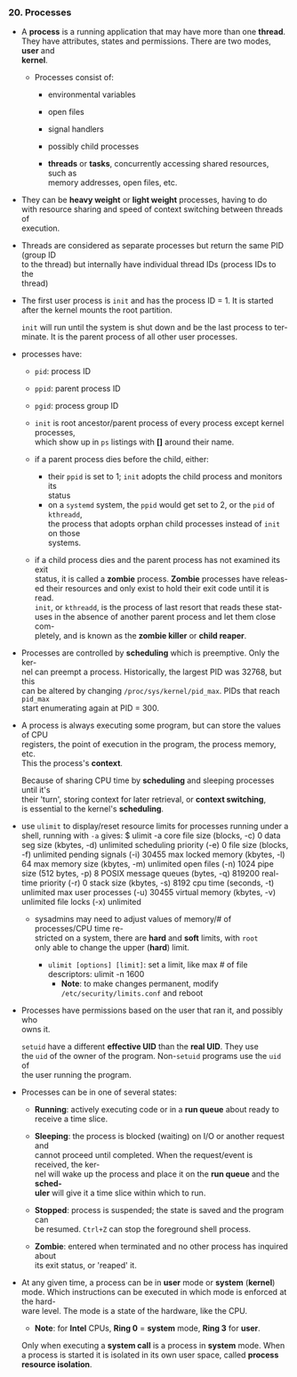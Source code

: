### 20. Processes

  * A **process** is a running application that may have more than one **thread**.  
    They have attributes, states and permissions. There are two modes, **user** and  
    **kernel**.

    * Processes consist of:

      * environmental variables

      * open files

      * signal handlers

      * possibly child processes

      * **threads** or **tasks**, concurrently accessing shared resources, such as  
        memory addresses, open files, etc.

  * They can be **heavy weight** or **light weight** processes, having to do  
    with resource sharing and speed of context switching between threads of  
    execution.

  * Threads are considered as separate processes but return the same PID (group ID  
    to the thread) but internally have individual thread IDs (process IDs to the  
    thread)

  * The first user process is `init` and has the process ID = 1. It is started after
    the kernel mounts the root partition.

    `init` will run until the system is shut down and be the last process to ter-  
    minate. It is the parent process of all other user processes.

  * processes have:
    * `pid`: process ID

    * `ppid`: parent process ID

    * `pgid`: process group ID

    * `init` is root ancestor/parent process of every process except kernel processes,  
      which show up in `ps` listings with **[]** around their name.

    * if a parent process dies before the child, either:
      * their `ppid` is set to 1; `init` adopts the child process and monitors its  
        status
      * on a `systemd` system, the `ppid` would get set to 2, or the `pid` of `kthreadd`,  
        the process that adopts orphan child processes instead of `init` on those  
        systems.

    * if a child process dies and the parent process has not examined its exit  
      status, it is called a **zombie** process. **Zombie** processes have releas-  
      ed their resources and only exist to hold their exit code until it is read.  
      `init`, or `kthreadd`, is the process of last resort that reads these stat-  
      uses in the absence of another parent process and let them close com-  
      pletely, and is known as the **zombie killer** or **child reaper**.

  * Processes are controlled by **scheduling** which is preemptive. Only the ker-  
    nel can preempt a process. Historically, the largest PID was 32768, but this  
    can be altered by changing `/proc/sys/kernel/pid_max`. PIDs that reach `pid_max`  
    start enumerating again at PID = 300.

  * A process is always executing some program, but can store the values of CPU  
    registers, the point of execution in the program, the process memory, etc.  
    This the process's **context**.

    Because of sharing CPU time by **scheduling** and sleeping processes until it's  
    their 'turn', storing context for later retrieval, or **context switching**,  
    is essential to the kernel's **scheduling**.

  * use `ulimit` to display/reset resource limits for processes running under a  
    shell, running with `-a`  gives:
        $ ulimit -a
        core file size          (blocks, -c) 0
        data seg size           (kbytes, -d) unlimited
        scheduling priority             (-e) 0
        file size               (blocks, -f) unlimited
        pending signals                 (-i) 30455
        max locked memory       (kbytes, -l) 64
        max memory size         (kbytes, -m) unlimited
        open files                      (-n) 1024
        pipe size            (512 bytes, -p) 8
        POSIX message queues     (bytes, -q) 819200
        real-time priority              (-r) 0
        stack size              (kbytes, -s) 8192
        cpu time               (seconds, -t) unlimited
        max user processes              (-u) 30455
        virtual memory          (kbytes, -v) unlimited
        file locks                      (-x) unlimited

    * sysadmins may need to adjust values of memory/# of processes/CPU time re-  
      stricted on a system, there are **hard** and **soft** limits, with `root`  
      only able to change the upper (**hard**) limit.

      * `ulimit [options] [limit]`: set a limit, like max # of file descriptors:
            ulimit -n 1600
          * **Note**: to make changes permanent, modify `/etc/security/limits.conf`
            and reboot
  * Processes have permissions based on the user that ran it, and possibly who  
    owns it.

    `setuid` have a different **effective UID** than the **real UID**. They use  
    the `uid` of the owner of the program. Non-`setuid` programs use the `uid` of  
    the user running the program.

  * Processes can be in one of several states:
    * **Running**: actively executing code or in a **run queue** about ready to  
      receive a time slice.

    * **Sleeping**: the process is blocked (waiting) on I/O or another request and  
      cannot proceed until completed. When the request/event is received, the ker-  
      nel will wake up the process and place it on the **run queue** and the **sched-  
      uler** will give it a time slice within which to run.

    * **Stopped**: process is suspended; the state is saved and the program can  
      be resumed. `Ctrl+Z` can stop the foreground shell process.

    * **Zombie**: entered when terminated and no other process has inquired about  
      its exit status, or 'reaped' it.

  * At any given time, a process can be in **user** mode or **system** (**kernel**)  
    mode. Which instructions can be executed in which mode is enforced at the hard-  
    ware level. The mode is a state of the hardware, like the CPU.

    * **Note**: for **Intel** CPUs, **Ring 0** = **system** mode, **Ring 3** for **user**.

    Only when executing a **system call** is a process in **system** mode. When  
    a process is started it is isolated in its own user space, called **process  
    resource isolation**.

